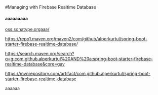 #Managing with Firebase Realtime Database

<h4>aaaaaaaaa</h4>

<a target="_blank" href="https://oss.sonatype.org/content/repositories/snapshots/com/github/alperkurtul/spring-boot-starter-firebase-realtime-database/">oss.sonatype.orgaaa/</a> 

https://repo1.maven.org/maven2/com/github/alperkurtul/spring-boot-starter-firebase-realtime-database/

https://search.maven.org/search?q=g:com.github.alperkurtul%20AND%20a:spring-boot-starter-firebase-realtime-database&core=gav

https://mvnrepository.com/artifact/com.github.alperkurtul/spring-boot-starter-firebase-realtime-database

<di>aaaaaa</di>
